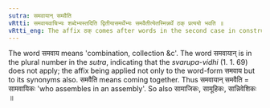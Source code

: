 ```yaml
---
sutra: समवायान् समवैति
vRtti: समवायवाचिभ्यः शब्देभ्यस्तदिति द्वितीयासमर्थेभ्यः समवैतीत्येतस्मिन्नर्थे ठक् प्रत्ययो भवति ॥
vRtti_eng: The affix ठक् comes after words in the second case in construction, denoting combination, in the sense of \"who assembles there\".
---
```

The word समवाय means 'combination, collection &c'. The word समवायान् is in the plural number in the _sutra_, indicating that the _svarupa_-_vidhi_ (1. 1. 69) does not apply; the affix being applied not only to the word-form समवाय but to its synonyms also. समवैति means coming together. Thus समवायान् समवैति = सामवायिकः 'who assembles in an assembly'. So also सामाजिकः, सामूहिकः, सान्निवेशिकः ॥
